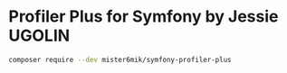 # Profiler Plus for Symfony by Jessie UGOLIN

```sh
composer require --dev mister6mik/symfony-profiler-plus
```

